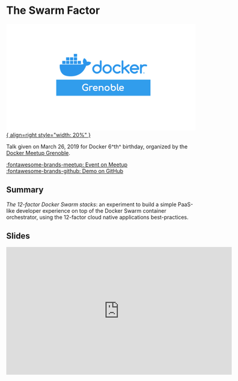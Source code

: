 # The Swarm Factor

[![Docker Meetup Grenoble Logo](../static/talks/docker-meetup-grenoble.png){ align=right style="width: 20%" }][meetup]

Talk given on March 26, 2019 for Docker 6^th^ birthday, organized by the
[Docker Meetup Grenoble][meetup].

[:fontawesome-brands-meetup: Event on Meetup][event] <br>
[:fontawesome-brands-github: Demo on GitHub][repository]

## Summary

_The 12-factor Docker Swarm stacks_: an experiment to build a simple PaaS-like
developer experience on top of the Docker Swarm container orchestrator, using
the 12-factor cloud native applications best-practices.

## Slides

<iframe
    src="https://slides.com/rmnclmnt/swarm-factor/embed"
    width="600"
    height="340"
    scrolling="no"
    frameborder="0"
    webkitallowfullscreen
    mozallowfullscreen
    allowfullscreen
></iframe>

[meetup]: https://www.meetup.com/fr-FR/Docker-Grenoble/ "Docker Meetup Grenoble"
[event]: https://www.meetup.com/fr-FR/Docker-Grenoble/events/258790334/ "Meetup Event"
[slides]: https://slides.com/rmnclmnt/swarm-factor "The Swarm Factor - Slides"
[repository]: https://github.com/rclement/docker-swarm-stacks "GitHub Repository"
